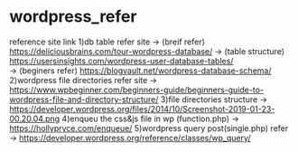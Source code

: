 # wordpress_refer
reference site link
1)db table refer site
   ->  (breif refer)   https://deliciousbrains.com/tour-wordpress-database/ 
   ->  (table structure)  https://usersinsights.com/wordpress-user-database-tables/  
   ->  (beginers refer)  https://blogvault.net/wordpress-database-schema/   
2)wordpress file directories refer site
   ->  https://www.wpbeginner.com/beginners-guide/beginners-guide-to-wordpress-file-and-directory-structure/ 
3)file directories structure
   ->    https://developer.wordpress.org/files/2014/10/Screenshot-2019-01-23-00.20.04.png
4)enqueu the css&js file in wp (function.php)
   -> https://hollypryce.com/enqueue/
5)wordpress query post(single.php) refer
   -> https://developer.wordpress.org/reference/classes/wp_query/

